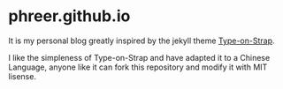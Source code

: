 # phreer.github.io

It is my personal blog greatly inspired by the jekyll theme [Type-on-Strap](https://github.com/sylhare/Type-on-Strap).

I like the simpleness of Type-on-Strap and have adapted it to a Chinese Language, anyone like it can fork this repository and modify it with MIT lisense.
